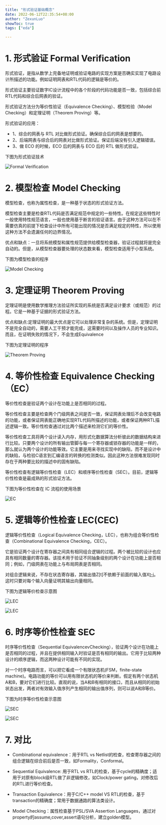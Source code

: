 ```yaml
---
title: "形式验证基础概念"
date: 2022-06-12T22:35:54+08:00
author: "ZexunLuo"
showToc: true
tags: ["eda"]

---
```


# 1. 形式验证 Formal Verification

形式验证，是指从数学上完备地证明或验证电路的实现方案是否确实实现了电路设计所描述的功能。例如证明网表和RTL代码的逻辑是等价的。

形式验证主要验证数字IC设计流程中的各个阶段的代码功能是否一致，包括综合前RTL代码和综合后网表的验证。

形式验证方法分为等价性验证（Equivalence Checking）、模型检验（Model Checking）和定理证明（Theorem Proving）等。

形式验证的应用：

- 1、综合的网表与 RTL 对比做形式验证。确保综合后的网表是想要的。
- 2、后端网表与综合后的网表对比做形式验证。保证后端没有引入逻辑错误。
- 3、做 ECO 的时候，ECO 后的网表与 ECO 后的 RTL 做形式验证。

下图为形式验证技术

![Formal Verification](https://cdn.jsdelivr.net/gh/lzxqaq/jsdelivr@master/image/2022-6-12/formal_verification.png)

# 2. 模型检查 Model Checking

模型检查，也称为属性检查，是一种基于状态的形式验证方法。

模型检查主要是检查RTL代码是否满足规范中规定的一些特性。在规定这些特性时一般使用特性规范语言，一般也使用基于断言的验证语言。由于这种方法可以在不需要仿真的前提下检查设计中所有可能出现的情况是否满足规定的特性，所以使用这种方法不会遗漏任何的边界情况。

优点和缺点：一旦将系统模型和属性规范提供给模型检查器，验证过程就将是完全自动的。但是，从模型检查器要处理的状态数来看，模型检查适用于小型系统。

下图为模型检查的程序

![Model Checking](https://cdn.jsdelivr.net/gh/lzxqaq/jsdelivr@master/image/2022-6-12/model_checking.png)

# 3. 定理证明 Theorem Proving

定理证明是使用数学推理方法验证所实现的系统是否满足设计要求（或规范）的过程。它是一种基于证据的形式验证方法。

优点和缺点:定理证明的最大优点是它可以处理非常复杂的系统。但是，定理证明不是完全自动的，需要人工干预才能完成，这需要时间以及操作人员的专业知识。而且，在证明失败的情况下，不会生成Equivalence

下图为定理证明的程序

![Theorem Proving](https://cdn.jsdelivr.net/gh/lzxqaq/jsdelivr@master/image/2022-6-12/theorem_proving.png)

# 4. 等价性检查 Equivalence Checking（EC）

等价性检查是验证两个设计在功能上是否相同的过程。

等价性检查主要是检查两个门级网表之间是否一致，保证网表处理后不会改变电路的功能，或者保证网表能正确地实现RTL代码所描述的功能，或者保证两种RTL描述逻辑一致。等价性检查通过对比两个描述来检测它们的等价性。

等价性检查工具将两个设计读入内存，用形式化数据算法分析彼此的数据结构来进行比较。只要两个设计的所有输出管脚与每一个寄存器或锁存器的功能是一样的，那么就认为两个设计的功能等效。它主要是用来寻找实现中的缺陷，而不是设计中的缺陷，与检验C语言到汇编语言的转换的检测类似。因此这种方法很难发现同时存在于两种要比较的描述中的固有缺陷。

等价性检查有逻辑等价性检查（LEC）和顺序等价性检查（SEC）。目前，逻辑等价性检查是最成熟的形式验证方法。

下图为等价性检查在 IC 流程的使用场景

![EC](https://cdn.jsdelivr.net/gh/lzxqaq/jsdelivr@master/image/2022-6-12/ec.jpg)

# 5. 逻辑等价性检查 LEC(CEC)

逻辑等价性检查（Logical Equivalence Checking，LEC），也称为组合等价性检查（Combinational Equivalence Checking，CEC）。

它是验证两个设计在寄存器之间具有相同组合逻辑的过程。两个被比较的设计也应具有相同数量的寄存器。该技术用于验证不同抽象级别的两个设计在功能上是否相同；例如，门级网表在功能上与布局网表是否相同。

对组合逻辑来说，不存在状态寄存器，其输出值Z[t]不依赖于前面的输入值X[t-i](1≤i≤t)。这时只要对每个输入向量证明其输出向量相同。

下图为逻辑等价检查示意图

![LEC](https://cdn.jsdelivr.net/gh/lzxqaq/jsdelivr@master/image/2022-6-12/lec.png)

![LEC](https://cdn.jsdelivr.net/gh/lzxqaq/jsdelivr@master/image/2022-6-12/lec2.jpg)

# 6. 时序等价性检查 SEC

时序等价性检查（Sequential EquivalencevChecking），验证两个设计在功能上是否相同的过程，并且在提供相同输入时验证是否有相同的输出。它用于比较两种设计的顺序逻辑，而这两种设计可能有不同的实现。

对一个时序电路而言，可以把它看成一个有限状态机(FSM，finite-state machine)。电路功能的等价可以用有限状态机的等价来判断。假定有两个状态机A和B，要对它们进行比较。直观的说，当A和B有相同的接口，而且从相同的初始状态出发，两者对有效输入值序列产生相同的输出值序列，则可以说A和B等价。

下图为时序等价性检查示意图

![SEC](https://cdn.jsdelivr.net/gh/lzxqaq/jsdelivr@master/image/2022-6-12/sec.png)

![SEC](https://cdn.jsdelivr.net/gh/lzxqaq/jsdelivr@master/image/2022-6-12/sec2.png)

# 7. 对比

- Combinational equivalence：用于RTL vs Netlist的检查，检查寄存器之间的组合逻辑在综合前后是否一致，如Formality，Conformal。
- Sequential Equivalence: 用于RTL vs RTL的检查，基于cycle的精确度；适用于对原有block级RTL做了非逻辑修改，如Clock/power gating，对修改后的RTL进行等价检查。
- Transaction Equivalence：用于C/C++ model VS RTL的检查，基于transaction的精确度；常用于数据通路的算法类设计。

- Model Checking：属性检查基于PSL/SVA Assertion Languages，通过对property的assume,cover,assert语句分析，建立golden模型。
